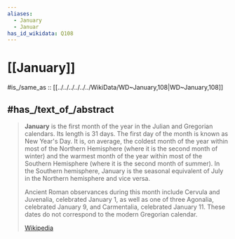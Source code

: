 ```yaml
---
aliases:
  - January
  - Januar
has_id_wikidata: Q108
---
```


# [[January]]

#is_/same_as :: [[../../../../../../WikiData/WD~January,108|WD~January,108]] 

## #has_/text_of_/abstract 

> **January** is the first month of the year in the Julian and Gregorian calendars. Its length is 31 days. The first day of the month is known as New Year's Day. It is, on average, the coldest month of the year within most of the Northern Hemisphere (where it is the second month of winter) and the warmest month of the year within most of the Southern Hemisphere (where it is the second month of summer). In the Southern hemisphere, January is the seasonal equivalent of July in the Northern hemisphere and vice versa.
>
> Ancient Roman observances during this month include Cervula and Juvenalia, celebrated January 1, as well as one of three Agonalia, celebrated January 9, and Carmentalia, celebrated January 11. These dates do not correspond to the modern Gregorian calendar.
>
> [Wikipedia](https://en.wikipedia.org/wiki/January) 

